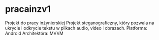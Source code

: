 # pracainzv1
 Projekt do pracy inżynierskiej
Projekt steganograficzny, który pozwala na ukrycie i odkrycie tekstu w plikach audio, video i obrazach.
Platforma: Android
Architektóra: MVVM